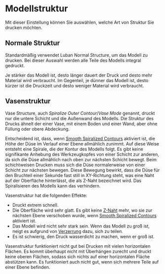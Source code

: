 Modellstruktur
====
Mit dieser Einstellung können Sie auswählen, welche Art von Struktur Sie drucken möchten.

Normale Struktur
----
Standardmäßig verwendet Luban Normal Structure, um das Modell zu drucken. Bei dieser Auswahl werden alle Teile des Modells integral gedruckt.

Je stärker das Modell ist, desto länger dauert der Druck und desto mehr Material wird verbraucht. Im Gegenteil, je dünner das Modell ist, desto kürzer ist die Druckzeit und desto weniger Material wird verbraucht.

Vasenstruktur
----
Vase Structure, auch *Spiralize Outer Contour*/*Vase Mode* genannt, druckt nur die untere Schicht und die Außenwand des Modells. Die Struktur des Drucks ähnelt der einer Vase, mit einem Boden und einer Wand, aber ohne Füllung oder obere Abdeckung.

Entscheidend ist, dass, wenn [Smooth Spiralized Contours](smooth_spiralized_contours.md) aktiviert ist, die Höhe der Düse im Verlauf einer Ebene allmählich zunimmt. Auf diese Weise entsteht eine Spirale, die der Kontur des Modells folgt. Es gibt keine signifikante Anhebung des Werkzeugkopfes von einer Schicht zur anderen, da sich die Düse allmählich nach oben zur nächsten Schicht bewegt. Beim schichtweisen Drucken muss sich die Düse normalerweise von einer Schicht zur nächsten bewegen. Diese Bewegung bewirkt, dass die Düse für den Bruchteil einer Sekunde fast still in XY-Richtung steht, was eine Naht auf der Oberfläche hinterlässt, die als Z-Naht bezeichnet wird. Das Spiralisieren des Modells kann das verhindern.

Vasenstruktur hat die folgenden Effekte:
* Druckt extrem schnell.
* Die Oberfläche wird sehr glatt. Es gibt keine [Z-Naht](../troubleshooting/seam.md) mehr, wo sie zur nächsten Ebene verschoben wurde, wenn [Smooth Spiralized Contours](smooth_spiralized_contours.md) aktiviert ist.
* Das Modell wird nicht sehr stark sein. Wenn das Modell zu groß ist, neigt es aufgrund von [Verzerrung](../troubleshooting/warping.md) dazu, sich zu teilen.
* Es ist schwierig, den Druck wasserdicht zu machen, wenn er groß ist.

Vasenstruktur funktioniert nicht gut bei Drucken mit vielen horizontalen Flächen. Es kommt überhaupt nicht mit Überhängen zurecht und druckt keine oberen Flächen, sodass sich nichts auf einer horizontalen Fläche abstützen kann. Es funktioniert auch nicht gut, wenn sich mehrere Teile auf einer Ebene befinden.